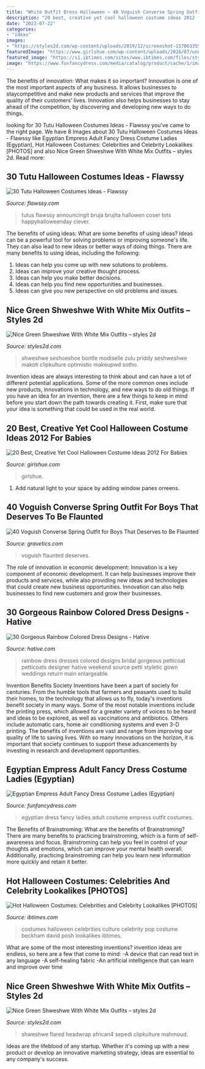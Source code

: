 ```yaml
---
title: "White Outfit Dress Halloween ~ 40 Voguish Converse Spring Outfit For Boys That Deserves To Be Flaunted"
description: "20 best, creative yet cool halloween costume ideas 2012 for babies"
date: "2023-07-22"
categories:
- "ideas"
images:
- "https://styles2d.com/wp-content/uploads/2019/12/screenshot-1570633551n84kg.png"
featuredImage: "https://www.girlshue.com/wp-content/uploads/2016/07/unnamed-file-3395.jpg"
featured_image: "https://s1.ibtimes.com/sites/www.ibtimes.com/files/styles/full/public/2011/10/22/177630-halloween-costumes.jpg"
image: "https://www.funfancydress.com/media/catalog/product/cache/1/image/1200x/040ec09b1e35df139433887a97daa66f/S/A/SANC_3277.jpg"
---
```



The benefits of innovation: What makes it so important?
Innovation is one of the most important aspects of any business. It allows businesses to staycompetitive and make new products and services that improve the quality of their customers’ lives. Innovation also helps businesses to stay ahead of the competition, by discovering and developing new ways to do things.

	

		
looking for 30 Tutu Halloween Costumes Ideas - Flawssy you've came to the right page. We have 8 Images about 30 Tutu Halloween Costumes Ideas - Flawssy like Egyptian Empress Adult Fancy Dress Costume Ladies (Egyptian), Hot Halloween Costumes: Celebrities and Celebrity Lookalikes [PHOTOS] and also Nice Green Shweshwe With White Mix Outfits – styles 2d. Read more:
		
    
## 30 Tutu Halloween Costumes Ideas - Flawssy

<img loading=lazy src="http://flawssy.com/wp-content/uploads/2016/06/Tutu-Dress-Halloween-Costumes-ideas.jpg" onerror="this.onerror=null;this.src='https://tse3.mm.bing.net/th?id=OIP.pf2TIoEjKo1UV_2e1FrDuwHaLH&amp;pid=15.1';" alt="30 Tutu Halloween Costumes Ideas - Flawssy">

_Source: flawssy.com_

>tutus flawssy announcingit bruja brujita hallowen coser tots happyhalloweenday clever. 

	

The benefits of using ideas: What are some benefits of using ideas?
Ideas can be a powerful tool for solving problems or improving someone's life. They can also lead to new ideas or better ways of doing things. There are many benefits to using ideas, including the following: 
1. Ideas can help you come up with new solutions to problems.
2. Ideas can improve your creative thought process. 
3. Ideas can help you make better decisions. 
4. Ideas can help you find new opportunities and businesses. 
5. Ideas can give you new perspective on old problems and issues.

    
## Nice Green Shweshwe With White Mix Outfits – Styles 2d

<img loading=lazy src="https://styles2d.com/wp-content/uploads/2019/12/screenshot-157061639684kng.png" onerror="this.onerror=null;this.src='https://tse4.mm.bing.net/th?id=OIP.vjjuuFygKNiQzp6HsBIoUQHaJR&amp;pid=15.1';" alt="Nice Green Shweshwe With White Mix Outfits – styles 2d">

_Source: styles2d.com_

>shweshwe seshoeshoe bontle modiselle zulu priddy seshweshwe makoti clipkulture optimistic makeupwd sotho. 

	

Invention ideas are always interesting to think about and can have a lot of different potential applications. Some of the more common ones include new products, innovations in technology, and new ways to do old things. If you have an idea for an invention, there are a few things to keep in mind before you start down the path towards creating it. First, make sure that your idea is something that could be used in the real world.

    
## 20 Best, Creative Yet Cool Halloween Costume Ideas 2012 For Babies

<img loading=lazy src="https://www.girlshue.com/wp-content/uploads/2016/07/unnamed-file-3395.jpg" onerror="this.onerror=null;this.src='https://tse4.mm.bing.net/th?id=OIP.6jVLNuoU_Gf-NQcrnU33VwHaLH&amp;pid=15.1';" alt="20 Best, Creative Yet Cool Halloween Costume Ideas 2012 For Babies">

_Source: girlshue.com_

>girlshue. 

	

1. Add natural light to your space by adding window panes orreens.

    
## 40 Voguish Converse Spring Outfit For Boys That Deserves To Be Flaunted

<img loading=lazy src="https://www.gravetics.com/wp-content/uploads/2017/06/Denim-Shirt-With-Jeans-And-White-Converse-768x852.jpg" onerror="this.onerror=null;this.src='https://tse1.mm.bing.net/th?id=OIP.txmHT0b28ggKMvch3Tk2-AHaIN&amp;pid=15.1';" alt="40 Voguish Converse Spring Outfit for Boys That Deserves to Be Flaunted">

_Source: gravetics.com_

>voguish flaunted deserves. 

	

The role of innovation in economic development:
Innovation is a key component of economic development. It can help businesses improve their products and services, while also providing new ideas and technologies that could create new business opportunities. Innovation can also help businesses to find new customers and grow their businesses.

    
## 30 Gorgeous Rainbow Colored Dress Designs - Hative

<img loading=lazy src="https://hative.com/wp-content/uploads/2014/10/rainbow-colored-dress/12-rainbow-colored-dress-designs.jpg" onerror="this.onerror=null;this.src='https://tse2.mm.bing.net/th?id=OIP.4XWXORx1kZ5HUhOgpV-VawHaLH&amp;pid=15.1';" alt="30 Gorgeous Rainbow Colored Dress Designs - Hative">

_Source: hative.com_

>rainbow dress dresses colored designs bridal gorgeous petticoat petticoats designer hative weekend source petti styletic gown weddings return main enlargeable. 

	

Invention Benefits Society
Inventions have been a part of society for centuries. From the humble tools that farmers and peasants used to build their homes, to the technology that allows us to fly, today's inventions benefit society in many ways. 
Some of the most notable inventions include the printing press, which allowed for a greater variety of voices to be heard and ideas to be explored, as well as vaccinations and antibiotics. Others include automatic cars, home air conditioning systems and even 3-D printing. 
The benefits of inventions are vast and range from improving our quality of life to saving lives. With so many innovations on the horizon, it is important that society continues to support these advancements by investing in research and development opportunities.

    
## Egyptian Empress Adult Fancy Dress Costume Ladies (Egyptian)

<img loading=lazy src="https://www.funfancydress.com/media/catalog/product/cache/1/image/1200x/040ec09b1e35df139433887a97daa66f/S/A/SANC_3277.jpg" onerror="this.onerror=null;this.src='https://tse2.mm.bing.net/th?id=OIP.dd-pM6vkBt8izTLoXJpwKwHaNm&amp;pid=15.1';" alt="Egyptian Empress Adult Fancy Dress Costume Ladies (Egyptian)">

_Source: funfancydress.com_

>egyptian dress fancy ladies adult costume empress outfit costumes. 

	

The Benefits of Brainstroming: What are the benefits of Brainstroming?
There are many benefits to practicing brainstroming, which is a form of self-awareness and focus. Brainstroming can help you feel in control of your thoughts and emotions, which can improve your mental health overall. Additionally, practicing brainstroming can help you learn new information more quickly and retain it better.

    
## Hot Halloween Costumes: Celebrities And Celebrity Lookalikes [PHOTOS]

<img loading=lazy src="https://s1.ibtimes.com/sites/www.ibtimes.com/files/styles/full/public/2011/10/22/177630-halloween-costumes.jpg" onerror="this.onerror=null;this.src='https://tse4.mm.bing.net/th?id=OIP.1h-Av5ldkr0wDgH1aSMfkgHaM_&amp;pid=15.1';" alt="Hot Halloween Costumes: Celebrities and Celebrity Lookalikes [PHOTOS]">

_Source: ibtimes.com_

>costumes halloween celebrities culture celebrity pop costume beckham david posh lookalikes ibtimes. 

	

What are some of the most interesting inventions?
invention ideas are endless, so here are a few that come to mind: 
-A device that can read text in any language 
-A self-healing fabric 
-An artificial intelligence that can learn and improve over time

    
## Nice Green Shweshwe With White Mix Outfits – Styles 2d

<img loading=lazy src="https://styles2d.com/wp-content/uploads/2019/12/screenshot-1570633551n84kg.png" onerror="this.onerror=null;this.src='https://tse4.mm.bing.net/th?id=OIP.PG9wd9XhVqHsnybdR3BPxgHaJJ&amp;pid=15.1';" alt="Nice Green Shweshwe With White Mix Outfits – styles 2d">

_Source: styles2d.com_

>shweshwe flared headwrap african4 sepedi clipkulture mahmoud. 

	

Ideas are the lifeblood of any startup. Whether it's coming up with a new product or develop an innovative marketing strategy, ideas are essential to any company's success.

